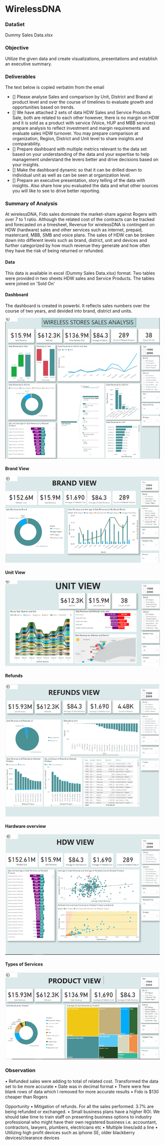 # WirelessDNA


### DataSet

Dummy Sales Data.xlsx


### Objective

Utilize the given data and create visualizations, presentations and establish an executive summary.

### Deliverables 

The text below is copied verbatim from the email

- [] Please analyse Sales and comparison by Unit, District and Brand at product level and over the course of timelines to evaluate growth and opportunities based on trends.
- [] We have attached 2 sets of data HDW Sales and Service Products Sale, both are related to each other however, there is no margin on HDW and it is sold as a product with service (Voice, HUP and MBB services) prepare analysis to reflect investment and margin requirements and evaluate sales HDW turnover. You may prepare comparison at organization, Region, District and Unit level to share insights and comparability.
- [] Prepare dashboard with multiple metrics relevant to the data set based on your understanding of the data and your expertise to help management understand the levers better and drive decisions based on your insights.
- [] Make the dashboard dynamic so that it can be drilled down to individual unit as well as can be seen at organization level.
- [] Prepare an executive presentation, story telling of the data with insights. Also share how you evaluated the data and what other sources you will like to see to drive better reporting.

### Summary of Analysis

At wirelessDNA, Fido sales dominate the market-share against Rogers with over 7 to 1 ratio. Although the related cost of the contracts can be tracked and forecasted on a timesheet, Revenue for wirelessDNA is contingent on HDW (hardware) sales and other services such as internet, prepaid, mastercard, MBB, SMB and voice plans. The sales of HDW can be broken down into different levels such as brand, district, unit and devices and further categorized by how much revenue they generate and how often they have the risk of being returned or refunded.


#### Data

This data is available in excel (Dummy Sales Data.xlsx) format. Two tables were provided in two sheets HDW sales and Service Products. The tables were joined on 'Sold On'


#### Dashboard
The dashboard is created in powerbi. It reflects sales numbers over the course of two years, and devided into brand, district and units.

![](images/Dashboard.png)


#### Brand View


![](images/brand_view.png)

#### Unit View

![](images/unit_view.png)


#### Refunds

![](images/refunds_view.png)


#### Hardware overview

![](images/hdw_view.png)


#### Types of Services

![](images/product_view.png)



### Observation
•	Refunded sales were adding to total of related cost. Transformed the data set to be more accurate
•	Date was in decimal format
•	There were few blank rows of data which I removed for more accurate results
•	Fido is $130 cheaper than Rogers


Opportunity
•	Mitigation of refunds. For all the sales performed. 3.7% are being refunded or exchanged. 
•	Small business plans have a higher ROI. We should take time to train staff on presenting business options to industry professional who might have their own registered business i.e. accountant, contractors, lawyers, plumbers, electricians etc
•	Multiple lines/add a line
•	Utilizing high profit devices such as iphone SE, older blackberry devices/clearance devices

